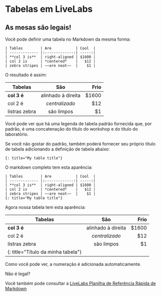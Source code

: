 # Tabelas em LiveLabs

## As mesas são legais!

Você pode definir uma tabela no Markdown da mesma forma:

    | Tables        | Are           | Cool  |
    | ------------- |:-------------:| -----:|
    | **col 3 is**  | right-aligned | $1600 |
    | col 2 is      | *centered*    |   $12 |
    | zebra stripes | ~~are neat~~  |    $1 |
    

O resultado é assim:

| Tabelas | São | Frio |
| --- | :-: | --: |
| **col 3 é** | alinhado à direita | $1600 |
| col 2 é | _centralizado_ | $12 |
| listras zebra | são limpos | $1 |

Você pode ver que há uma legenda de tabela padrão fornecida que, por padrão, é uma concatenação do título do workshop e do título do laboratório.

Se você não gostar do padrão, também poderá fornecer seu próprio título de tabela adicionando a definição de tabela abaixo:

    {: title="My table title"}
    

O markdown completo tem esta aparência:

    | Tables        | Are           | Cool  |
    | ------------- |:-------------:| -----:|
    | **col 3 is**  | right-aligned | $1600 |
    | col 2 is      | *centered*    |   $12 |
    | zebra stripes | ~~are neat~~  |    $1 |
    {: title="My table title"}
    

Agora nossa tabela tem esta aparência:

| Tabelas | São | Frio |
| --- | :-: | --: |
| **col 3 é** | alinhado à direita | $1600 |
| col 2 é | _centralizado_ | $12 |
| listras zebra | são limpos | $1 |
| {: title="Título da minha tabela"} |  |  |

Como você pode ver, a numeração é adicionada automaticamente.

Não é legal?

Você também pode consultar a [LiveLabs Planilha de Referência Rápida de Markdown](https://objectstorage.us-ashburn-1.oraclecloud.com/p/MKKRgodQ0WIIgL_R3QCgCRWCg30g22bXgxCdMk3YeKClB1238ZJXdau_Jsri0nzP/n/c4u04/b/qa-form/o/LiveLabs_MD_Cheat_Sheet.pdf)